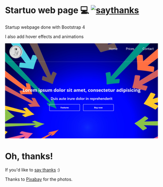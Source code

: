 # Startuo web page 💻 [![saythanks](https://img.shields.io/badge/say-thanks-ff69b4.svg)](https://saythanks.io/to/JoacoViera)

Startup webpage done with Bootstrap 4

I also add hover effects and animations

![alt text](img/example.png)


# Oh, thanks!
If you'd like to [say thanks](https://saythanks.io/to/JoacoViera) :) 

Thanks to [Pixabay](https://pixabay.com) for the photos.